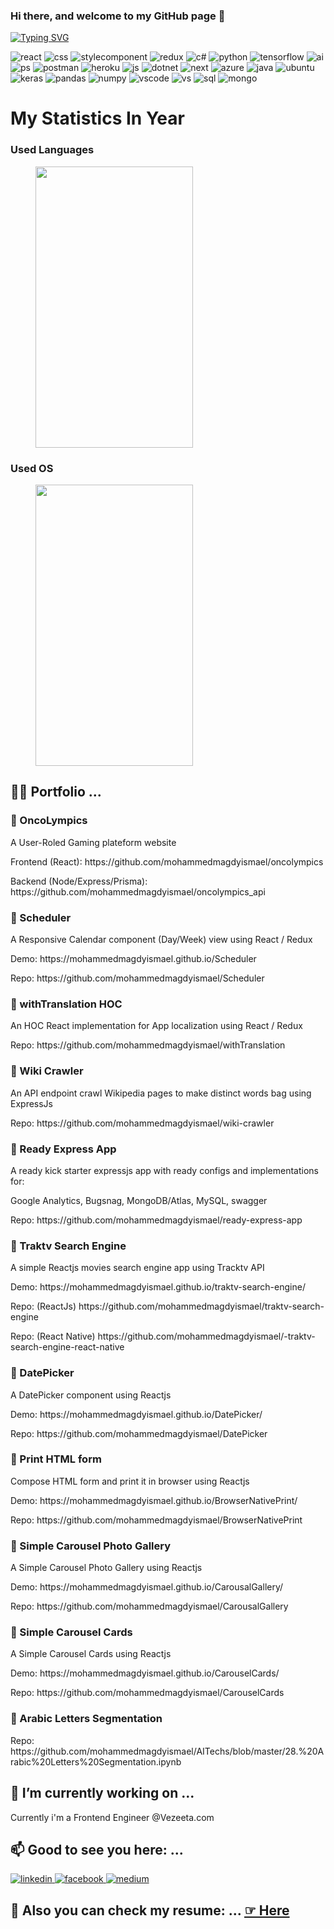 ### Hi there, and welcome to my GitHub page 👋

[![Typing SVG](https://readme-typing-svg.herokuapp.com/?lines=Hello+👋;It+is+Mohammed+Magdy+😊;Senior+Frontend+Engineer+💻;From+Cairo,+Egypt+🗺️)](https://git.io/typing-svg)

<p>
  <img alt='react' src="https://img.shields.io/badge/react-61DAFB?style=for-the-badge&logo=react&logoColor=white" />
  <img alt='css' src="https://img.shields.io/badge/css3-1572B6?style=for-the-badge&logo=css3&logoColor=white" />
  <img alt='stylecomponent' src="https://img.shields.io/badge/styledcomponents-DB7093?style=for-the-badge&logo=styled-components&logoColor=white" />
  <img alt='redux' src="https://img.shields.io/badge/redux-764ABC?style=for-the-badge&logo=redux&logoColor=white" />
  <img alt='c#' src="https://img.shields.io/badge/c%23-239120?style=for-the-badge&logo=c-sharp&logoColor=white" />
  <img alt='python' src="https://img.shields.io/badge/python-3776AB?style=for-the-badge&logo=python&logoColor=white" />
  <img alt='tensorflow' src="https://img.shields.io/badge/tensorflow-FF6F00?style=for-the-badge&logo=tensorflow&logoColor=white" />
  <img alt='ai' src="https://img.shields.io/badge/adobeillustrator-FF9A00?style=for-the-badge&logo=adobe-illustrator&logoColor=white" />
  <img alt='ps' src="https://img.shields.io/badge/adobephotoshop-31A8FF?style=for-the-badge&logo=adobe-photoshop&logoColor=white" />
  <img alt='postman' src="https://img.shields.io/badge/postman-FF6C37?style=for-the-badge&logo=postman&logoColor=white" />
  <img alt='heroku' src="https://img.shields.io/badge/heroku-430098?style=for-the-badge&logo=heroku&logoColor=white" />
  <img alt='js' src="https://img.shields.io/badge/javascript-F7DF1E?style=for-the-badge&logo=javascript&logoColor=white" />
  <img alt='dotnet' src="https://img.shields.io/badge/.net-5C2D91?style=for-the-badge&logo=.net&logoColor=white" />
  <img alt='next' src="https://img.shields.io/badge/next.js-000000?style=for-the-badge&logo=next.js&logoColor=white" />
  <img alt='azure' src="https://img.shields.io/badge/AzurePipelines-2560E0?style=for-the-badge&logo=azure-pipelines&logoColor=white" />
  <img alt='java' src="https://img.shields.io/badge/java-007396?style=for-the-badge&logo=java&logoColor=white" />
  <img alt='ubuntu' src="https://img.shields.io/badge/ubuntu-E95420?style=for-the-badge&logo=ubuntu&logoColor=white" />
  <img alt='keras' src="https://img.shields.io/badge/keras-D00000?style=for-the-badge&logo=keras&logoColor=white" />
  <img alt='pandas' src="https://img.shields.io/badge/pandas-150458?style=for-the-badge&logo=pandas&logoColor=white" />
  <img alt='numpy' src="https://img.shields.io/badge/numpy-013243?style=for-the-badge&logo=numpy&logoColor=white" />
  <img alt='vscode' src="https://img.shields.io/badge/visualStudiocode-007ACC?style=for-the-badge&logo=visual-studio-code&logoColor=white" />
  <img alt='vs' src="https://img.shields.io/badge/visualStudio-5C2D91?style=for-the-badge&logo=visual-studio&logoColor=white" />
  <img alt='sql' src="https://img.shields.io/badge/mysql-4479A1?style=for-the-badge&logo=mysql&logoColor=white" />
  <img alt='mongo' src="https://img.shields.io/badge/mongodb-47A248?style=for-the-badge&logo=mongodb&logoColor=white" />
</p>

# My Statistics In Year
### Used Languages
<figure style="width: 50%">
  <img style="width: 100%; height: 450px" src="https://wakatime.com/share/@mohammedmagdyismael/dc01c26c-2ad4-4f8d-b3d2-c43168b798bf.svg"/>
</figure>

### Used OS
<figure style="width: 50%">
  <img style="width: 100%; height: 450px" src="https://wakatime.com/share/@mohammedmagdyismael/e9836ab7-411f-46db-bc57-0c221e0a8a1d.svg"/>
</figure>




## 👨‍💻 Portfolio ...

### 💈 OncoLympics
A User-Roled Gaming plateform website

<p>Frontend (React): https://github.com/mohammedmagdyismael/oncolympics </p>
<p>Backend (Node/Express/Prisma): https://github.com/mohammedmagdyismael/oncolympics_api </p>


### 💈 Scheduler
A Responsive Calendar component (Day/Week) view
using React / Redux

<p>Demo: https://mohammedmagdyismael.github.io/Scheduler </p>
<p>Repo: https://github.com/mohammedmagdyismael/Scheduler </p>

### 💈 withTranslation HOC
An HOC React implementation for App localization
using React / Redux

<p>Repo: https://github.com/mohammedmagdyismael/withTranslation </p>

### 💈 Wiki Crawler
An API endpoint crawl Wikipedia pages to make distinct words bag
using ExpressJs

<p>Repo: https://github.com/mohammedmagdyismael/wiki-crawler </p>

### 💈 Ready Express App
A ready kick starter expressjs app with ready configs and implementations for:

Google Analytics, Bugsnag, MongoDB/Atlas, MySQL, swagger

<p>Repo: https://github.com/mohammedmagdyismael/ready-express-app </p>

### 💈 Traktv Search Engine
A simple Reactjs movies search engine app using Tracktv API

<p>Demo: https://mohammedmagdyismael.github.io/traktv-search-engine/ </p>
<p>Repo: (ReactJs) https://github.com/mohammedmagdyismael/traktv-search-engine </p>
<p>Repo: (React Native) https://github.com/mohammedmagdyismael/-traktv-search-engine-react-native </p>

### 💈 DatePicker
A DatePicker component using Reactjs

<p>Demo: https://mohammedmagdyismael.github.io/DatePicker/ </p>
<p>Repo: https://github.com/mohammedmagdyismael/DatePicker </p>

### 💈 Print HTML form
Compose HTML form and print it in browser using Reactjs

<p>Demo: https://mohammedmagdyismael.github.io/BrowserNativePrint/ </p>
<p>Repo: https://github.com/mohammedmagdyismael/BrowserNativePrint </p>

### 💈 Simple Carousel Photo Gallery
A Simple Carousel Photo Gallery using Reactjs

<p>Demo: https://mohammedmagdyismael.github.io/CarousalGallery/ </p>
<p>Repo: https://github.com/mohammedmagdyismael/CarousalGallery </p>

### 💈 Simple Carousel Cards
A Simple Carousel Cards using Reactjs

<p>Demo: https://mohammedmagdyismael.github.io/CarouselCards/ </p>
<p>Repo: https://github.com/mohammedmagdyismael/CarouselCards </p>

### 💈 Arabic Letters Segmentation

<p>Repo: https://github.com/mohammedmagdyismael/AITechs/blob/master/28.%20Arabic%20Letters%20Segmentation.ipynb </p>


## 🔭 I’m currently working on ...

Currently i'm a Frontend Engineer @Vezeeta.com

## 📫 Good to see you here: ...

<p>
  <a href="https://www.linkedin.com/in/mohammedmagdyismael/"> 
    <img alt='linkedin' src="https://img.shields.io/badge/Linkedin-0077B5?style=for-the-badge&logo=linkedin&logoColor=white" />
  </a>
  <a href="https://www.facebook.com/m.magdy.isl"> 
    <img alt='facebook' src="https://img.shields.io/badge/Facebook-1877F2?style=for-the-badge&logo=facebook&logoColor=white" />
  </a>
  <a href="https://medium.com/@mohammedmagdyismael" title="medium" target = "_blank">
    <img alt='medium' src = "https://img.shields.io/badge/Medium-white?style=for-the-badge&logo=medium&logoColor=black"/>
  </a>

</p>

## 📑 Also you can check my resume: ... <a href="https://github.com/mohammedmagdyismael/mohammedmagdyismael/blob/main/Resume.pdf"> ☞ Here</a>

<!--
**mohammedmagdyismael/mohammedmagdyismael** is a ✨ _special_ ✨ repository because its `README.md` (this file) appears on your GitHub profile.

Here are some ideas to get you started:

- 
- 🌱 I’m currently learning ...
- 💬 Ask me about ...
- 📫 How to reach me: ...
-->
